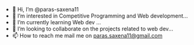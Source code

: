 - 👋 Hi, I’m @paras-saxena11
- 👀 I’m interested in Competitive Programming and Web development...
- 🌱 I’m currently learning Web dev ...
- 💞️ I’m looking to collaborate on the projects related to web dev...
- 📫 How to reach me mail me on paras.saxena11@gmail.com

<!---
paras-saxena11/paras-saxena11 is a ✨ special ✨ repository because its `README.md` (this file) appears on your GitHub profile.
You can click the Preview link to take a look at your changes.
--->
